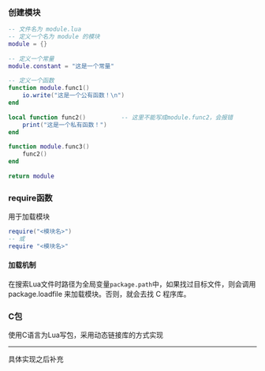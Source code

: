 ### 创建模块

```lua
-- 文件名为 module.lua
-- 定义一个名为 module 的模块
module = {}
 
-- 定义一个常量
module.constant = "这是一个常量"
 
-- 定义一个函数
function module.func1()
    io.write("这是一个公有函数！\n")
end
 
local function func2()			-- 这里不能写成module.func2，会报错
    print("这是一个私有函数！")
end
 
function module.func3()
    func2()
end
 
return module
```

### require函数

用于加载模块

```lua
require("<模块名>")
-- 或
require "<模块名>"
```

#### 加载机制

在搜索Lua文件时路径为全局变量`package.path`中，如果找过目标文件，则会调用 package.loadfile 来加载模块。否则，就会去找 C 程序库。

### C包

使用C语言为Lua写包，采用动态链接库的方式实现

----

具体实现之后补充

